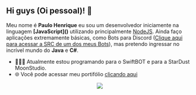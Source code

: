 <strong> <h2> Hi guys (Oi pessoal)! 👋</h2> </strong>

<p>
 Meu nome é <strong>Paulo Henrique</strong> eu sou um desenvolvedor iniciamente na linguagem <strong>[JavaScript]()</strong> utilizando principalmente <a href="https://nodejs.org/en/"> NodeJS</a>. Ainda faço aplicações extremamente básicas, como Bots para Discord (<a href="https://github.com/SrWhale/Pterodactyl-Panel">Clique aqui para acessar a SRC de um dos meus Bots</a>), mas pretendo ingressar no incrível mundo do <strong>Java</strong> e <strong>C#</strong>. 

- 👨🏽‍💻 Atualmente estou programando para o SwiftBOT e para a StarDust MoonStudio.
- 🌐 Você pode acessar meu portifólio [clicando aqui](https://github.com/SrWhale/)
</p>

<p align = "center">
 <img src = "https://github-readme-stats.vercel.app/api?username=srwhale&show_icons=true&theme=chartreuse-dark&line_height=27">
 </p>
